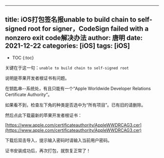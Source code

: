 
---
title: iOS打包签名报unable to build chain to self-signed root for signer，CodeSign failed with a nonzero exit code解决办法
author: 唐明
date: 2021-12-22
categories: [iOS]
tags: [iOS]
---
* TOC
{:toc}

关键在于这一句：`unable to build chain to self-signed root`

<!--以上为摘要内容-->

说明是苹果开发者根证书有问题。

在钥匙串--系统处，有且只能有一个“Apple Worldwide Developer Relations Certificate Authority”。

如果看不到，检查左下角的种类是否选中为“所有项目”。已有旧的请删除。

然后点此下载最新的苹果开发者根证书：

[https://www.apple.com/certificateauthority/AppleWWDRCAG3.cer](https://www.apple.com/certificateauthority/AppleWWDRCAG3.cer)

下载后双击导入，提示输入密码时请输入当前用户密码。

证书安装成功后，再次打包，就恢复正常了！